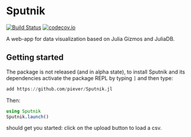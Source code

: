 # Sputnik

[![Build Status](https://travis-ci.org/piever/Sputnik.jl.svg?branch=master)](https://travis-ci.org/piever/Sputnik.jl)
[![codecov.io](http://codecov.io/github/piever/Sputnik.jl/coverage.svg?branch=master)](http://codecov.io/github/piever/Sputnik.jl?branch=master)

A web-app for data visualization based on Julia Gizmos and JuliaDB.

## Getting started

The package is not released (and in alpha state), to install Sputnik and its dependencies activate the package REPL by typing `]` and then type:

```julia
add https://github.com/piever/Sputnik.jl
```

Then:

```julia
using Sputnik
Sputnik.launch()
```

should get you started: click on the upload button to load a csv.
